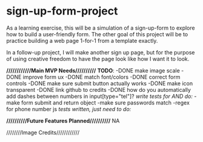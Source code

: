 # sign-up-form-project
As a learning exercise, this will be a simulation of a sign-up-form to explore how to build a user-friendly form. The other goal of this project will be to practice building a web page 1-for-1 from a template exactly. 

In a follow-up project, I will make another sign up page, but for the purpose of using creative freedom to have the page look like how I want it to look. 

**////////////Main MVP Needs//////////**
**TODO**: 
    -DONE make image scale
    -DONE improve form ux
    -DONE match font/colors
    -DONE correct form controls
    -DONE make sure submit button actually works
    -DONE make icon transparent
    -DONE link github to credits
    -DONE how do you automatically add dashes between numbers in input[type="tel"]?
*write tests for AND do:* 
-make form submit and return object
-make sure passwords match
-regex for phone number js
*tests written, just need to do:*

**//////////Future Features Planned//////////**
NA





////////Image Credits////////////
